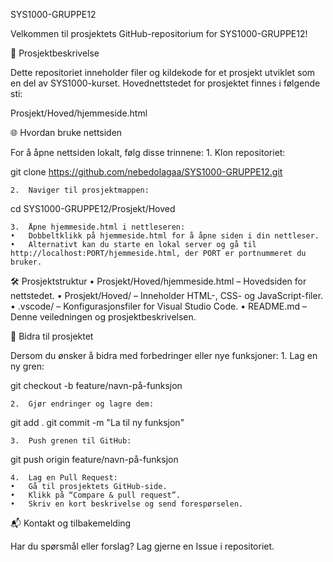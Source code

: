 SYS1000-GRUPPE12

Velkommen til prosjektets GitHub-repositorium for SYS1000-GRUPPE12!

📄 Prosjektbeskrivelse

Dette repositoriet inneholder filer og kildekode for et prosjekt utviklet som en del av SYS1000-kurset. Hovednettstedet for prosjektet finnes i følgende sti:

Prosjekt/Hoved/hjemmeside.html

🌐 Hvordan bruke nettsiden

For å åpne nettsiden lokalt, følg disse trinnene:
	1.	Klon repositoriet:

git clone https://github.com/nebedolagaa/SYS1000-GRUPPE12.git


	2.	Naviger til prosjektmappen:

cd SYS1000-GRUPPE12/Prosjekt/Hoved


	3.	Åpne hjemmeside.html i nettleseren:
	•	Dobbeltklikk på hjemmeside.html for å åpne siden i din nettleser.
	•	Alternativt kan du starte en lokal server og gå til http://localhost:PORT/hjemmeside.html, der PORT er portnummeret du bruker.

🛠️ Prosjektstruktur
	•	Prosjekt/Hoved/hjemmeside.html – Hovedsiden for nettstedet.
	•	Prosjekt/Hoved/ – Inneholder HTML-, CSS- og JavaScript-filer.
	•	.vscode/ – Konfigurasjonsfiler for Visual Studio Code.
	•	README.md – Denne veiledningen og prosjektbeskrivelsen.

👥 Bidra til prosjektet

Dersom du ønsker å bidra med forbedringer eller nye funksjoner:
	1.	Lag en ny gren:

git checkout -b feature/navn-på-funksjon


	2.	Gjør endringer og lagre dem:

git add .
git commit -m "La til ny funksjon"


	3.	Push grenen til GitHub:

git push origin feature/navn-på-funksjon


	4.	Lag en Pull Request:
	•	Gå til prosjektets GitHub-side.
	•	Klikk på “Compare & pull request”.
	•	Skriv en kort beskrivelse og send forespørselen.

📬 Kontakt og tilbakemelding

Har du spørsmål eller forslag? Lag gjerne en Issue i repositoriet.
